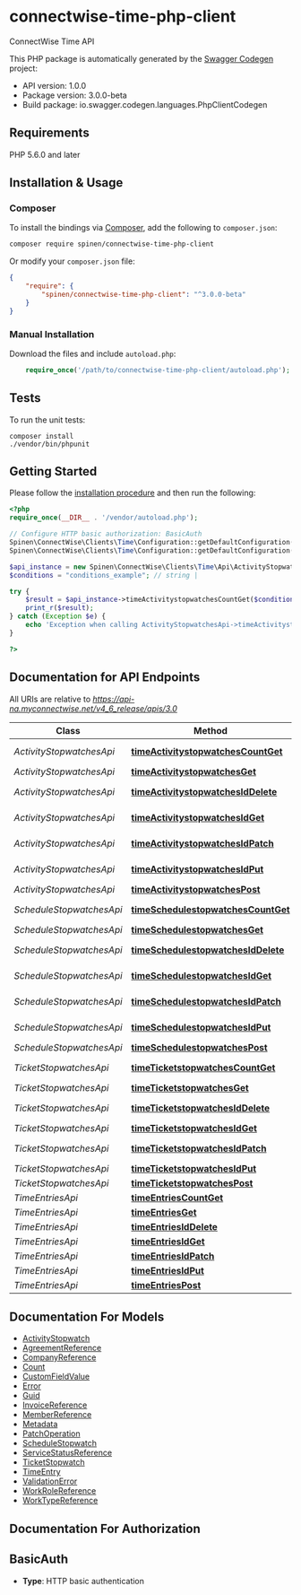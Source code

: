 # connectwise-time-php-client
ConnectWise Time API

This PHP package is automatically generated by the [Swagger Codegen](https://github.com/swagger-api/swagger-codegen) project:

- API version: 1.0.0
- Package version: 3.0.0-beta
- Build package: io.swagger.codegen.languages.PhpClientCodegen

## Requirements

PHP 5.6.0 and later

## Installation & Usage
### Composer

To install the bindings via [Composer](http://getcomposer.org/), add the following to `composer.json`:

```bash
composer require spinen/connectwise-time-php-client
```

Or modify your `composer.json` file:

```json
{
    "require": {
        "spinen/connectwise-time-php-client": "^3.0.0-beta"
    }
}
```

### Manual Installation

Download the files and include `autoload.php`:

```php
    require_once('/path/to/connectwise-time-php-client/autoload.php');
```

## Tests

To run the unit tests:

```
composer install
./vendor/bin/phpunit
```

## Getting Started

Please follow the [installation procedure](#installation--usage) and then run the following:

```php
<?php
require_once(__DIR__ . '/vendor/autoload.php');

// Configure HTTP basic authorization: BasicAuth
Spinen\ConnectWise\Clients\Time\Configuration::getDefaultConfiguration()->setUsername('YOUR_USERNAME');
Spinen\ConnectWise\Clients\Time\Configuration::getDefaultConfiguration()->setPassword('YOUR_PASSWORD');

$api_instance = new Spinen\ConnectWise\Clients\Time\Api\ActivityStopwatchesApi();
$conditions = "conditions_example"; // string | 

try {
    $result = $api_instance->timeActivitystopwatchesCountGet($conditions);
    print_r($result);
} catch (Exception $e) {
    echo 'Exception when calling ActivityStopwatchesApi->timeActivitystopwatchesCountGet: ', $e->getMessage(), PHP_EOL;
}

?>
```

## Documentation for API Endpoints

All URIs are relative to *https://api-na.myconnectwise.net/v4_6_release/apis/3.0*

Class | Method | HTTP request | Description
------------ | ------------- | ------------- | -------------
*ActivityStopwatchesApi* | [**timeActivitystopwatchesCountGet**](docs/Api/ActivityStopwatchesApi.md#timeactivitystopwatchescountget) | **GET** /time/activitystopwatches/count | 
*ActivityStopwatchesApi* | [**timeActivitystopwatchesGet**](docs/Api/ActivityStopwatchesApi.md#timeactivitystopwatchesget) | **GET** /time/activitystopwatches | 
*ActivityStopwatchesApi* | [**timeActivitystopwatchesIdDelete**](docs/Api/ActivityStopwatchesApi.md#timeactivitystopwatchesiddelete) | **DELETE** /time/activitystopwatches/{id} | 
*ActivityStopwatchesApi* | [**timeActivitystopwatchesIdGet**](docs/Api/ActivityStopwatchesApi.md#timeactivitystopwatchesidget) | **GET** /time/activitystopwatches/{id} | 
*ActivityStopwatchesApi* | [**timeActivitystopwatchesIdPatch**](docs/Api/ActivityStopwatchesApi.md#timeactivitystopwatchesidpatch) | **PATCH** /time/activitystopwatches/{id} | 
*ActivityStopwatchesApi* | [**timeActivitystopwatchesIdPut**](docs/Api/ActivityStopwatchesApi.md#timeactivitystopwatchesidput) | **PUT** /time/activitystopwatches/{id} | 
*ActivityStopwatchesApi* | [**timeActivitystopwatchesPost**](docs/Api/ActivityStopwatchesApi.md#timeactivitystopwatchespost) | **POST** /time/activitystopwatches | 
*ScheduleStopwatchesApi* | [**timeSchedulestopwatchesCountGet**](docs/Api/ScheduleStopwatchesApi.md#timeschedulestopwatchescountget) | **GET** /time/schedulestopwatches/count | 
*ScheduleStopwatchesApi* | [**timeSchedulestopwatchesGet**](docs/Api/ScheduleStopwatchesApi.md#timeschedulestopwatchesget) | **GET** /time/schedulestopwatches | 
*ScheduleStopwatchesApi* | [**timeSchedulestopwatchesIdDelete**](docs/Api/ScheduleStopwatchesApi.md#timeschedulestopwatchesiddelete) | **DELETE** /time/schedulestopwatches/{id} | 
*ScheduleStopwatchesApi* | [**timeSchedulestopwatchesIdGet**](docs/Api/ScheduleStopwatchesApi.md#timeschedulestopwatchesidget) | **GET** /time/schedulestopwatches/{id} | 
*ScheduleStopwatchesApi* | [**timeSchedulestopwatchesIdPatch**](docs/Api/ScheduleStopwatchesApi.md#timeschedulestopwatchesidpatch) | **PATCH** /time/schedulestopwatches/{id} | 
*ScheduleStopwatchesApi* | [**timeSchedulestopwatchesIdPut**](docs/Api/ScheduleStopwatchesApi.md#timeschedulestopwatchesidput) | **PUT** /time/schedulestopwatches/{id} | 
*ScheduleStopwatchesApi* | [**timeSchedulestopwatchesPost**](docs/Api/ScheduleStopwatchesApi.md#timeschedulestopwatchespost) | **POST** /time/schedulestopwatches | 
*TicketStopwatchesApi* | [**timeTicketstopwatchesCountGet**](docs/Api/TicketStopwatchesApi.md#timeticketstopwatchescountget) | **GET** /time/ticketstopwatches/count | 
*TicketStopwatchesApi* | [**timeTicketstopwatchesGet**](docs/Api/TicketStopwatchesApi.md#timeticketstopwatchesget) | **GET** /time/ticketstopwatches | 
*TicketStopwatchesApi* | [**timeTicketstopwatchesIdDelete**](docs/Api/TicketStopwatchesApi.md#timeticketstopwatchesiddelete) | **DELETE** /time/ticketstopwatches/{id} | 
*TicketStopwatchesApi* | [**timeTicketstopwatchesIdGet**](docs/Api/TicketStopwatchesApi.md#timeticketstopwatchesidget) | **GET** /time/ticketstopwatches/{id} | 
*TicketStopwatchesApi* | [**timeTicketstopwatchesIdPatch**](docs/Api/TicketStopwatchesApi.md#timeticketstopwatchesidpatch) | **PATCH** /time/ticketstopwatches/{id} | 
*TicketStopwatchesApi* | [**timeTicketstopwatchesIdPut**](docs/Api/TicketStopwatchesApi.md#timeticketstopwatchesidput) | **PUT** /time/ticketstopwatches/{id} | 
*TicketStopwatchesApi* | [**timeTicketstopwatchesPost**](docs/Api/TicketStopwatchesApi.md#timeticketstopwatchespost) | **POST** /time/ticketstopwatches | 
*TimeEntriesApi* | [**timeEntriesCountGet**](docs/Api/TimeEntriesApi.md#timeentriescountget) | **GET** /time/entries/count | 
*TimeEntriesApi* | [**timeEntriesGet**](docs/Api/TimeEntriesApi.md#timeentriesget) | **GET** /time/entries | 
*TimeEntriesApi* | [**timeEntriesIdDelete**](docs/Api/TimeEntriesApi.md#timeentriesiddelete) | **DELETE** /time/entries/{id} | 
*TimeEntriesApi* | [**timeEntriesIdGet**](docs/Api/TimeEntriesApi.md#timeentriesidget) | **GET** /time/entries/{id} | 
*TimeEntriesApi* | [**timeEntriesIdPatch**](docs/Api/TimeEntriesApi.md#timeentriesidpatch) | **PATCH** /time/entries/{id} | 
*TimeEntriesApi* | [**timeEntriesIdPut**](docs/Api/TimeEntriesApi.md#timeentriesidput) | **PUT** /time/entries/{id} | 
*TimeEntriesApi* | [**timeEntriesPost**](docs/Api/TimeEntriesApi.md#timeentriespost) | **POST** /time/entries | 


## Documentation For Models

 - [ActivityStopwatch](docs/Model/ActivityStopwatch.md)
 - [AgreementReference](docs/Model/AgreementReference.md)
 - [CompanyReference](docs/Model/CompanyReference.md)
 - [Count](docs/Model/Count.md)
 - [CustomFieldValue](docs/Model/CustomFieldValue.md)
 - [Error](docs/Model/Error.md)
 - [Guid](docs/Model/Guid.md)
 - [InvoiceReference](docs/Model/InvoiceReference.md)
 - [MemberReference](docs/Model/MemberReference.md)
 - [Metadata](docs/Model/Metadata.md)
 - [PatchOperation](docs/Model/PatchOperation.md)
 - [ScheduleStopwatch](docs/Model/ScheduleStopwatch.md)
 - [ServiceStatusReference](docs/Model/ServiceStatusReference.md)
 - [TicketStopwatch](docs/Model/TicketStopwatch.md)
 - [TimeEntry](docs/Model/TimeEntry.md)
 - [ValidationError](docs/Model/ValidationError.md)
 - [WorkRoleReference](docs/Model/WorkRoleReference.md)
 - [WorkTypeReference](docs/Model/WorkTypeReference.md)


## Documentation For Authorization


## BasicAuth

- **Type**: HTTP basic authentication

